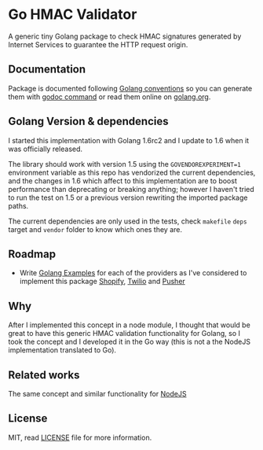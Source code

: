 Go HMAC Validator
=================

A generic tiny Golang package to check HMAC signatures generated by Internet Services to guarantee the HTTP request origin.

## Documentation

Package is documented following [Golang conventions](http://blog.golang.org/godoc-documenting-go-code) so you can generate them with [godoc command](https://godoc.org/golang.org/x/tools/cmd/godoc) or read them online on [golang.org](https://godoc.org/github.com/ifraixedes/go-hmac-validator).

## Golang Version & dependencies

I started this implementation with Golang 1.6rc2 and I update to 1.6 when it was officially released.

The library should work with version 1.5 using the `GOVENDOREXPERIMENT=1` environment variable as this repo has vendorized the current dependencies, and the changes in 1.6 which affect to this implementation are to boost performance than deprecating or breaking anything; however I haven't tried to run the test on 1.5 or a previous version rewriting the imported package paths.

The current dependencies are only used in the tests, check `makefile` `deps` target and `vendor` folder to know which ones they are.

## Roadmap

- Write [Golang Examples](https://blog.golang.org/examples) for each of the providers as I've considered to implement this package [Shopify](https://docs.shopify.com/api/authentication/oauth), [Twilio](https://www.twilio.com/docs/api/security) and [Pusher](https://pusher.com/docs/auth_signatures)

## Why

After I implemented this concept in a node module, I thought that would be great to have this generic HMAC validation functionality for Golang, so I took the concept and I developed it in the Go way (this is not a the NodeJS implementation translated to Go).

## Related works

The same concept and similar functionality for [NodeJS](https://github.com/ifraixedes/node-hmac-validator)

## License

MIT, read [LICENSE](https://github.com/ifraixedes/go-hmac-validator/blob/master/LICENSE) file for more information.
